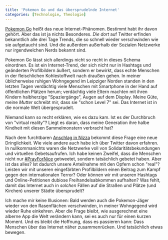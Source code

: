 ```yaml
---
title: 'Pokemon Go und das übersprudelnde Internet'
categories: [Technologie, Theologie]
---
```


[Pokemon Go](http://www.pokemongo.com/) heißt das neue Internet-Phänomen. Bestimmt habt ihr davon gehört. Aber das ist ja nichts Besonderes. *Die dort* auf Twitter erfinden bekanntlich alle drei Tage Trends, die so schnell wieder verschwinden wie sie aufgetaucht sind. Und die außerdem außerhalb der Sozialen Netzwerke nur irgendwelchen Nerds bekannt sind.

Pokemon Go lässt sich allerdings nicht so recht in dieses Schema einordnen. Es ist ein Internet-Trend, der sich nicht nur in Hashtags und geänderten Profilbildern äußert, sondern er bewirkt, dass echte Menschen in der fleischlichen Kohlestoffwelt nach draußen gehen. In meiner üblicherweise ruhigen Wohngegend im Leipziger Norden standen in den letzten Tagen verdächtig viele Menschen mit Smartphone in der Hand auf öffentlichen Plätzen herum; verdächtig viele Eltern machten mit ihren Kindern halbherzige "Spaziergänge", Augen auf dem Display. Meine Güte, meine *Mutter* schreibt mir, dass sie "schon Level 7" sei. Das Internet ist in die normale Welt übergesprudelt.

Niemand kann so recht erklären, wie es dazu kam. Ist es der Durchbruch von "virtual reality"? Liegt es daran, dass meine Generation ihre halbe Kindheit mit diesen Sammelmonstern verbracht hat?

Nach dem furchtbaren [Anschlag in Nizza](http://www.tagesschau.de/ausland/nizza-anschlag-101.html) bekommt diese Frage eine neue Dringlichkeit. Wie viele andere auch habe ich über Twitter davon erfahren. In nullkommanichts waren die Netzwerke voll von Solidaritätsbekundungen und virtuellen Gebetsaufrufen. Ich habe keinen Zweifel, dass die Menschen nicht nur [#PrayForNice](https://www.twitter.com/#PrayForNice/) getweetet, sondern tatsächlich gebetet haben. Aber ist das alles? Ist dadurch unsere Anteilnahme mit den Opfern schon "real"? Leisten wir mit unseren eingefärbten Profilbildern einen Beitrag zum Kampf gegen den internationalen Terror? Oder können wir mit unseren Hashtags und Online-Petitionen dubiose Freihandelsabkommen aufhalten? Was fehlt, damit das Internet auch in *solchen* Fällen auf die Straßen und Plätze (und Kirchen) unserer Städte übersprudelt?

Ich mache mir keine Illusionen: Bald werden auch die Pokemon-Jäger wieder von den Rasenflächen verschwinden, in meiner Wohngegend wird wieder Ruhe einkehren. Aber die Frage bleibt, wie ausgerechnet eine alberne App die Welt verändern kann, sei es auch nur für einen kurzen Moment. Und es bleibt die Hoffnung, dass es passieren kann: Dass Menschen über das Internet näher zusammenrücken. Und tatsächlich etwas bewegen.